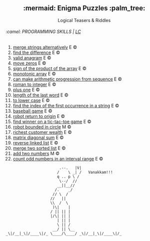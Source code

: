 <div align=center>
  <h2>:mermaid: Enigma Puzzles :palm_tree:</h2>
  Logical Teasers & Riddles
</div>


<h6>:camel: PROGRAMMING SKILLS | <a href="https://leetcode.com/studyplan/programming-skills/">LC</a></h6>
<ol>
  <li><a href="problemsets/lc/ps/1768_merge_strings_alternatively">merge strings alternatively</a> E ©️</li>
  <li><a href="problemsets/lc/ps/389_find_the_difference">find the difference</a> E ©️</li>
  <li><a href="problemsets/lc/ps/242_valid_anagram">valid anagram</a> E ©️</li>
  <li><a href="problemsets/lc/ps/283_move_zeros">move zeros</a> E ©️</li>
  <li><a href="problemsets/lc/ps/1822_sign_of_the_product_of_the_array">sign of the product of the array</a> E ©️</li>
  <li><a href="problemsets/lc/ps/896_monotonic_array">monotonic array</a> E ©️</li>
  <li><a href="problemsets/lc/ps/1502_ap_from_sequence">can make arithmetic progression from sequence</a> E ©️</li>
  <li><a href="problemsets/lc/ps/13_roman_to_int">roman to integer</a> E ©️</li>
  <li><a href="problemsets/lc/ps/66_plus_one">plus one</a> E ©️</li>
  <li><a href="problemsets/lc/ps/58_length_of_last_word">length of the last word</a> E ©️</li>
  <li><a href="problemsets/lc/ps/709_to_lower_case">to lower case</a> E ©️</li>
  <li><a href="problemsets/lc/ps/28_index_of_first_occurrence">find the index of the first occurrence in a string</a> E ©️</li>
  <li><a href="problemsets/lc/ps/682_baseball_game">baseball game</a> E ©️</li>
  <li><a href="problemsets/lc/ps/657_robot_return_to_origin">robot return to origin</a> E ©️</li>
  <li><a href="problemsets/lc/ps/1275_find_winner_on_tic_tac_toe_game">find winner on a tic-tac-toe game</a> E ©️</li>
  <li><a href="problemsets/lc/ps/1041_robot_bounded_in_circle">robot bounded in circle</a> M ©️</li>
  <li><a href="problemsets/lc/ps/1672_richest_customer_wealth">richest customer wealth</a> E ©️</li>
  <li><a href="problemsets/lc/ps/1572_matrix_diagonal_sum">matrix diagonal sum</a> E ©️</li>
  <li><a href="problemsets/lc/ps/206_reverse_linked_list">reverse linked list</a> E ©️</li>
  <li><a href="problemsets/lc/ps/21_merge_2_sorted_list">merge two sorted list</a> E ©️</li>
  <li><a href="problemsets/lc/ps/2_add_two_numbers">add two numbers</a> M ©️</li>
  <li><a href="problemsets/lc/ps/1523_count_odd_no_in_an_interval_range">count odd numbers in an interval range</a> E ©️</li>
</ol>


```
                        .--.   |V|
                       /    \ _| /   Vanakkam!!!
                       q .. p \ /
                        \--/  //
                       __||__//
                      /.    _/
                     // \  /
                    //   ||
                    \\  /  \
                     )\|    |
                    / || || |
                    |/\| || |
                       | || |
                       \ || /
                     __/ || \__
_\|/__|_\|/____\|/_ \____/\____/ _\|/__|_\|/____\|/_
```
